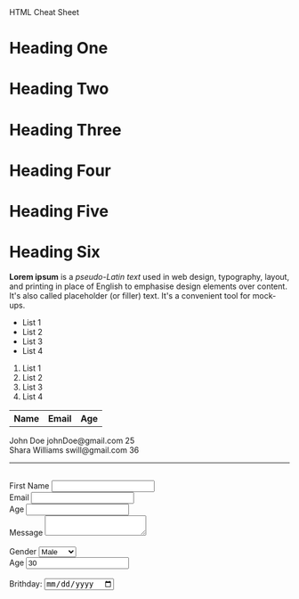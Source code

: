 <!DOCTYPE html>
<html>
  <head>
   HTML Cheat Sheet
  </head>
  <body>
    <h1>Heading One</h1>
    <h1>Heading Two</h2>
    <h1>Heading Three</h3>
    <h1>Heading Four</h4>
    <h1>Heading Five</h5>
    <h1>Heading Six</h6>
    <p>
      <strong>Lorem ipsum</strong> is a <em>pseudo-Latin text</em> used in web design, typography, layout, and printing in place of English to emphasise design elements over content. It's also called placeholder (or filler) text. It's a convenient tool for <a herf="https://www.google.com/search?rlz=1CASEEH_enUS912&ei=repHX9erIOO7tgX54JvYCQ&q=mock+ups&oq=mock+ups&gs_lcp=CgZwc3ktYWIQAzIHCAAQsQMQCjIECAAQCjIECAAQCjIECAAQCjIECAAQCjIECAAQCjIECAAQCjIECAAQCjIECAAQCjIECAAQCjoHCAAQRxCwAzoFCAAQkQI6BQgAELEDOgsILhCxAxDHARCjAjoICAAQsQMQgwE6CAguELEDEIMBOgIIADoECC4QQzoECAAQQzoCCC46CwguELEDEMcBEK8BOggILhDHARCvAToGCAAQChBDOgUILhCxA0oFCAkSATJKBQgKEgE4UNvkClj0_Qpgy4ILaANwAHgAgAHGAYgB4gqSAQMwLjiYAQCgAQGqAQdnd3Mtd2l6wAEB&sclient=psy-ab&ved=0ahUKEwiXtpnl8bvrAhXjna0KHXnwBpsQ4dUDCA0&uact=5" target="_blank" >mock-ups.</a>
    <p>
      <ul>
        <li> List 1 </li>
        <li> List 2 </li>
        <li> List 3 </li>
        <li> List 4 </li>
    </ul>
      <ol>
        <li> List 1 </li>
        <li> List 2 </li>
        <li> List 3 </li>
        <li> List 4 </li>
    </ol>
    <table>
      <thread>
        <tr>
          <th> Name </th>
          <th> Email </th>
          <th> Age </th>
        </tr>
      </thread>
    </table>
    <tbody>
       <tr>
          <td> John Doe </td>
          <td> johnDoe@gmail.com </td>
         <td> 25 </td>
        </tr>
      <br>
       <tr>
          <td> Shara Williams </td>
          <td> swill@gmail.com </td>
         <td> 36 </td>
        </tr>
      </tbody>
    <br>
    <hr>
      <br>
    <form action="process.php" method="POST">
     <div>
     <label>First Name</label>
      <input type="text" name="firstName"
             </div>
       <div>
              <label>Email</label>
      <input type="email" name="email" 
             </div>
            <div>
              <label>Age</label>
      <input type="text" name="age" 
             </div>
              <br>
                 <div>
              <label>Message</label>
                   <textarea name="message"></textarea> 
             </div>
              <br>
                <div>
     <label>Gender</label>
      <select name="Gender">
        <option value="male">Male</option>
        <option value="female">Female</option>
        <option value="other">Other"</option>
                  </select>
             </div>
       <div>
              <label>Age</label>
      <input type="number" name="age" value="30">
             </div>
              <br>
            <div>
              <label>Brithday:</label>
      <input type="date" name="birthday" 
             </div>
              <br>
             </form>
              <div style="margin-top:500px"></div>
    </body>
      </html>

